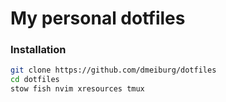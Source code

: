 # My personal dotfiles

### Installation

```bash
git clone https://github.com/dmeiburg/dotfiles
cd dotfiles
stow fish nvim xresources tmux
```
